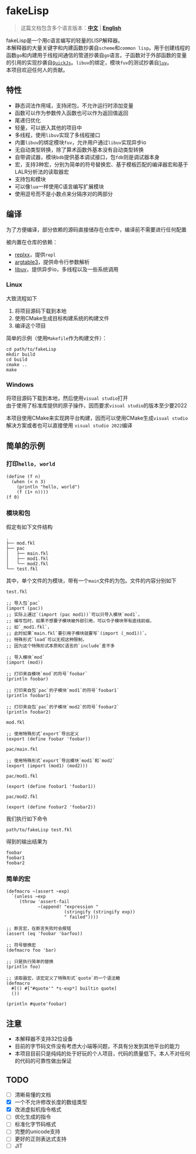 # fakeLisp

> 这篇文档包含多个语言版本：[**中文**](./README_ZH.md) | [**English**](./README.md)

fakeLisp是一个用c语言编写的轻量的LISP解释器。  
本解释器的大量关键字和内建函数抄袭自`scheme`和`common lisp`。用于创建线程的函数`go`和内建用于线程间通信的管道抄袭自`go`语言。子函数对于外部函数的变量的引用的实现抄袭自[`QuickJs`](https://bellard.org/quickjs)。`libuv`的绑定，模块`fuv`的测试抄袭自[`luv`](https://github.com/luvit/luv.git)。  
本项目欢迎任何人的贡献。  

## 特性

- 静态词法作用域，支持闭包，不允许运行时添加变量
- 函数可以作为参数传入函数也可以作为返回值返回
- 尾递归优化
- 轻量，可以嵌入其他的项目中
- 多线程，使用`libuv`实现了多线程接口
- 内置`libuv`的绑定模块`fuv`，允许用户通过`libuv`实现异步io
- 无自动类型转换，除了算术函数外基本没有自动类型转换
- 自带调试器，模块`bdb`提供基本调试接口，包`fdb`则是调试器本身
- 宏，支持3种宏，分别为简单的符号替换宏、基于模板匹配的编译器宏和基于LALR分析法的读取器宏
- 支持包和模块
- 可以像`lua`一样使用C语言编写扩展模块
- 使用逗号而不是小数点来分隔序对的两部分

## 编译

为了方便编译，部分依赖的源码直接储存在仓库中，编译前不需要进行任何配置  

被内置在仓库的依赖：  
- [replxx](https://github.com/AmokHuginnsson/replxx.git)，提供`repl`
- [argtable3](https://github.com/argtable/argtable3.git)，提供命令行参数解析
- [libuv](https://github.com/libuv/libuv.git)，提供异步io，多线程以及一些系统调用

### Linux

大致流程如下

1. 将项目源码下载到本地
1. 使用CMake生成目标构建系统的构建文件
1. 编译这个项目

简单的示例（使用`Makefile`作为构建文件）：
```
cd path/to/fakeLisp
mkdir build
cd build
cmake ..
make
```

### Windows

将项目源码下载到本地，然后使用`visual studio`打开  
由于使用了标准库提供的原子操作，因而要求`visual studio`的版本至少要2022  

本项目使用CMake来实现跨平台构建，因而可以使用CMake生成`visual studio`解决方案或者也可以直接使用 `visual studio 2022`编译

## 简单的示例

### 打印`hello, world`

```
(define (f n)
  (when (< n 3)
    (println "hello, world")
    (f (1+ n))))
(f 0)
```

### 模块和包

假定有如下文件结构

```
.
├── mod.fkl
├── pac
│   ├── main.fkl
│   ├── mod1.fkl
│   └── mod2.fkl
└── test.fkl
```

其中，单个文件的为模块，带有一个`main`文件的为包。文件的内容分别如下

`test.fkl`
```
;; 导入包`pac`
(import (pac))
;; 实际上通过`(import (pac mod1))`可以只导入模块`mod1`，
;; 编写包时，如果不想要子模块被外部引用，可以令子模块带有底线前缀，
;; 如`_mod1.fkl`，
;; 此时如果`main.fkl`要引用子模块就要写`(import (_mod1))`。
;; 特殊形式`load`可以无视这种限制，
;; 因为这个特殊形式本质和C语言的`include`差不多

;; 导入模块`mod`
(import (mod))

;; 打印来自模块`mod`的符号`foobar`
(println foobar)

;; 打印来自包`pac`的子模块`mod1`的符号`foobar1`
(println foobar1)

;; 打印来自包`pac`的子模块`mod2`的符号`foobar2`
(println foobar2)
```

`mod.fkl`
```
;; 使用特殊形式`export`导出定义
(export (define foobar 'foobar))
```

`pac/main.fkl`
```
;; 使用特殊形式`export`导出模块`mod1`和`mod2`
(export (import (mod1) (mod2)))
```

`pac/mod1.fkl`
```
(export (define foobar1 'foobar1))
```

`pac/mod2.fkl`
```
(export (define foobar2 'foobar2))
```

我们执行如下命令
```
path/to/fakeLisp test.fkl
```

得到的输出结果为

```
foobar
foobar1
foobar2
```

### 简单的宏
```
(defmacro ~(assert ~exp)
  `(unless ~exp
     (throw 'assert-fail
            ~(append! "expression "
                      (stringify (stringify exp))
                      " failed"))))

;; 断言宏，在断言失败时会报错
(assert (eq 'foobar 'barfoo))

;; 符号替换宏
(defmacro foo 'bar)

;; 只是执行简单的替换
(println foo)

;; 读取器宏，该宏定义了特殊形式`quote`的一个语法糖
(defmacro
  #[() #["#quote'" *s-exp*] builtin quote]
  ())

(println #quote'foobar)
```

## 注意

- 本解释器不支持32位设备  
- 目前的字节码文件没有考虑大小端等问题，不具有分发到其他平台的能力  
- 本项目目前只是纯纯的处于好玩的个人项目，代码的质量低下。本人不对任何的代码的可靠性做出保证

## TODO

- [ ] 清晰易懂的文档
- [X] 一个不允许修改长度的数组类型
- [X] 改进虚拟机指令格式
- [ ] 优化生成的指令
- [ ] 标准化字节码格式
- [ ] 完整的unicode支持
- [ ] 更好的正则表达式支持
- [ ] JIT
